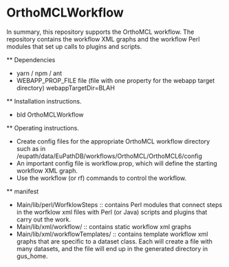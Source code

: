 # OrthoMCLWorkflow

In summary, this repository supports the OrthoMCL workflow. The repository contains the workflow XML graphs and the workflow Perl modules that set up calls to plugins and scripts.

** Dependencies

   + yarn / npm / ant
   + WEBAPP_PROP_FILE file (file with one property for the webapp target directory)
      webappTargetDir=BLAH

** Installation instructions.

   + bld OrthoMCLWorkflow

** Operating instructions.

   + Create config files for the appropriate OrthoMCL workflow directory such as in /eupath/data/EuPathDB/workflows/OrthoMCL/OrthoMCL6/config
   + An important config file is workflow.prop, which will define the starting workflow XML graph.
   + Use the workflow (or rf) commands to control the workflow.

** manifest

   + Main/lib/perl/WorfklowSteps :: contains Perl modules that connect steps in the worfklow xml files with Perl (or Java) scripts and plugins that carry out the work. 
   + Main/lib/xml/workflow/ :: contains static workflow xml graphs
   + Main/lib/xml/workflowTemplates/ :: contains template workflow xml graphs that are specific to a dataset class. Each will create a file with many datasets, and the file will end up in the generated directory in gus_home.
